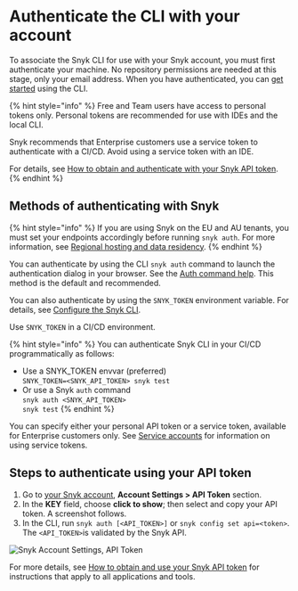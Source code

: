# Authenticate the CLI with your account

To associate the Snyk CLI for use with your Snyk account, you must first authenticate your machine. No repository permissions are needed at this stage, only your email address. When you have authenticated, you can [get started](getting-started-with-the-snyk-cli.md) using the CLI.

{% hint style="info" %}
Free and Team users have access to personal tokens only. Personal tokens are recommended for use with IDEs and the local CLI.&#x20;

Snyk recommends that Enterprise customers use a service token to authenticate with a CI/CD. Avoid using a service token with an IDE.

For details, see [How to obtain and authenticate with your Snyk API token](../getting-started/how-to-obtain-and-authenticate-with-your-snyk-api-token.md).
{% endhint %}

## Methods of authenticating with Snyk

{% hint style="info" %}
If you are using Snyk on the EU and AU tenants, you must set your endpoints accordingly before running `snyk auth`. For more information, see [Regional hosting and data residency](../more-info/data-residency-at-snyk.md#cli-and-ci-pipelines-urls).
{% endhint %}

You can authenticate by using the CLI `snyk auth` command to launch the authentication dialog in your browser.  See the [Auth command help](commands/auth.md). This method is the default and recommended.

You can also authenticate by using the `SNYK_TOKEN` environment variable. For details, see [Configure the Snyk CLI](configure-the-snyk-cli/).

Use `SNYK_TOKEN` in a CI/CD environment.

{% hint style="info" %}
You can authenticate Snyk CLI in your CI/CD programmatically as follows:

* Use a SNYK\_TOKEN envvar (preferred)\
  `SNYK_TOKEN=<SNYK_API_TOKEN> snyk test`
* Or use a Snyk `auth` command\
  `snyk auth <SNYK_API_TOKEN>`\
  `snyk test`
{% endhint %}

You can specify either your personal API token or a service token, available for Enterprise customers only. See [Service accounts](../enterprise-setup/service-accounts/) for information on using service tokens.

## Steps to authenticate using your API token

1. Go to [your Snyk account](https://app.snyk.io/account), **Account Settings > API Token** section.
2. In the **KEY** field, choose **click to show**; then select and copy your API token. A screenshot follows.
3. In the CLI, run `snyk auth [<API_TOKEN>]` or `snyk config set api=<token>`. The `<API_TOKEN>`is validated by the Snyk API.

![Snyk Account Settings, API Token](../.gitbook/assets/API-token-CLI-auth-details-22-01.png)

For more details, see [How to obtain and use your Snyk API token](../getting-started/how-to-obtain-and-authenticate-with-your-snyk-api-token.md) for instructions that apply to all applications and tools.
